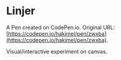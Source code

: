 # Linjer

A Pen created on CodePen.io. Original URL: [https://codepen.io/hakimel/pen/zwxba](https://codepen.io/hakimel/pen/zwxba).

Visual/interactive experiment on canvas.

